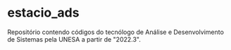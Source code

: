 # estacio_ads

Repositório contendo códigos do tecnólogo de Análise e Desenvolvimento de Sistemas pela UNESA a partir de "2022.3".

